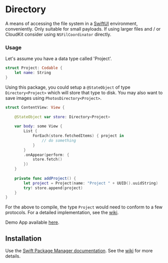 # Directory

A means of accessing the file system in a [SwiftUI](https://developer.apple.com/xcode/swiftui/) environment, conveniently. Only suitable for small payloads. If using larger files and / or CloudKit consider using `NSFilCoordinator` directly.

### Usage

Let's assume you have a data type called 'Project'.

```swift
struct Project: Codable {
    let name: String
}
```

Using this package, you could setup a `@StateObject` of type `Directory<Project>` which will store that type to disk. You may also want to save images using `PhotosDirectory<Project>`.

```swift
struct ContentView: View {
    
    @StateObject var store: Directory<Project>
    
    var body: some View {
        List {
            ForEach(store.fetchedItems) { project in
                // do something
            }
        }
        .onAppear(perform: {
            store.fetch()
        })
    }
        
    private func addProject() {
        let project = Project(name: "Project " + UUID().uuidString)
        try! store.append(project)
    }
}
```

For the above to compile, the type `Project` would need to conform to a few protocols. For a detailed implementation, see the [wiki](https://github.com/nashysolutions/Directory/wiki/Home).

Demo App available [here](https://github.com/nashysolutions/Projects).

## Installation

Use the [Swift Package Manager documentation](https://github.com/apple/swift-package-manager/tree/master/Documentation). 
See the [wiki](https://github.com/nashysolutions/Directory/wiki/Home) for more details.
